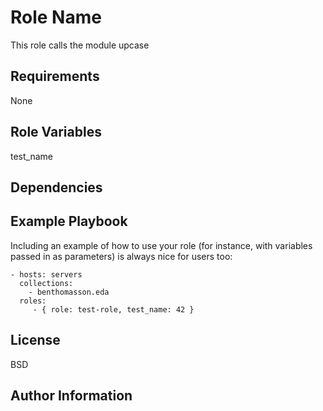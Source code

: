 Role Name
=========

This role calls the module upcase

Requirements
------------
None

Role Variables
--------------

test_name

Dependencies
------------


Example Playbook
----------------

Including an example of how to use your role (for instance, with variables passed in as parameters) is always nice for users too:

    - hosts: servers
      collections:
        - benthomasson.eda
      roles:
         - { role: test-role, test_name: 42 }

License
-------

BSD

Author Information
------------------


